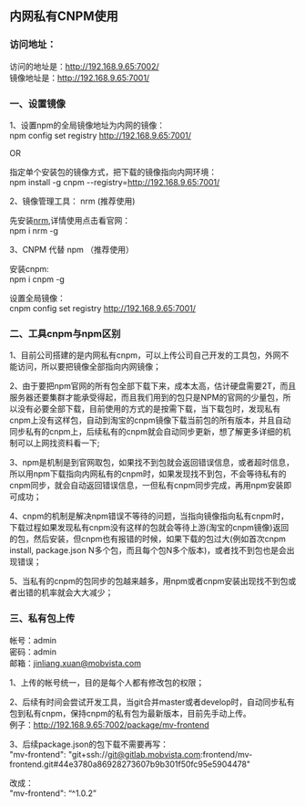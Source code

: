 ## 内网私有CNPM使用

### 访问地址：

访问的地址是：http://192.168.9.65:7002/ <br/>
镜像地址是：http://192.168.9.65:7001/ <br/>

### 一、设置镜像

1、设置npm的全局镜像地址为内网的镜像：<br/>
npm config set registry http://192.168.9.65:7001/

OR

指定单个安装包的镜像方式，把下载的镜像指向内网环境：<br/>
npm install -g cnpm --registry=http://192.168.9.65:7001/

2、镜像管理工具： nrm (推荐使用)

先安装[nrm](https://www.npmjs.com/package/nrm),详情使用点击看官网：<br/>
npm i nrm -g

3、CNPM 代替 npm （推荐使用）

安装cnpm:<br/>
npm i cnpm -g

设置全局镜像：<br/>
cnpm config set registry http://192.168.9.65:7001/

### 二、工具cnpm与npm区别
1、目前公司搭建的是内网私有cnpm，可以上传公司自己开发的工具包，外网不能访问，所以要把镜像全部指向内网镜像；

2、由于要把npm官网的所有包全部下载下来，成本太高，估计硬盘需要2T，而且服务器还要集群才能承受得起，而且我们用到的包只是NPM的官网的少量包，所以没有必要全部下载，目前使用的方式的是按需下载，当下载包时，发现私有cnpm上没有这样包，自动到淘宝的cnpm镜像下载当前包的所有版本，并且自动同步私有的cnpm上，后续私有的cnpm就会自动同步更新，想了解更多详细的机制可以上网找资料看一下;

3、npm是机制是到官网取包，如果找不到包就会返回错误信息，或者超时信息，所以用npm下载指向内网私有的cnpm时，如果发现找不到包，不会等待私有的cnpm同步，就会自动返回错误信息，一但私有cnpm同步完成，再用npm安装即可成功；

4、cnpm的机制是解决npm错误不等待的问题，当指向镜像指向私有cnpm时，下载过程如果发现私有cnpm没有这样的包就会等待上游(淘宝的cnpm镜像)返回的包，然后安装，但cnpm也有报错的时候，如果下载的包过大(例如首次cnpm install, package.json N多个包，而且每个包N多个版本)，或者找不到包也是会出现错误；

5、当私有的cnpm的包同步的包越来越多，用npm或者cnpm安装出现找不到包或者出错的机率就会大大减少；

### 三、私有包上传

帐号：admin <br/>
密码：admin <br/>
邮箱：jinliang.xuan@mobvista.com <br/>

1、上传的帐号统一，目的是每个人都有修改包的权限；

2、后续有时间会尝试开发工具，当git合并master或者develop时，自动同步私有包到私有cnpm，保持cnpm的私有包为最新版本，目前先手动上传。<br/>
例子：http://192.168.9.65:7002/package/mv-frontend

3、后续package.json的包下载不需要再写：<br/>
"mv-frontend": "git+ssh://git@gitlab.mobvista.com:frontend/mv-frontend.git#44e3780a86928273607b9b301f50fc95e5904478"

改成：<br/>
"mv-frontend": “^1.0.2”


